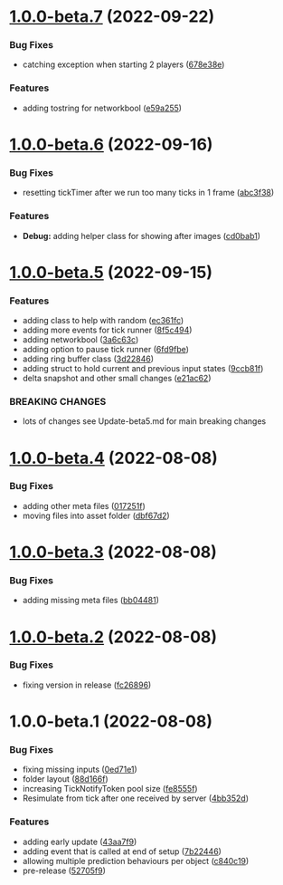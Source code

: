 # [1.0.0-beta.7](https://github.com/James-Frowen/ClientSidePrediction/compare/v1.0.0-beta.6...v1.0.0-beta.7) (2022-09-22)


### Bug Fixes

* catching exception when starting 2 players ([678e38e](https://github.com/James-Frowen/ClientSidePrediction/commit/678e38ebeddade94befa861ed3d5e6b5b39bd74d))


### Features

* adding tostring for networkbool ([e59a255](https://github.com/James-Frowen/ClientSidePrediction/commit/e59a255b3299c67371c721ef42c6842c11369369))

# [1.0.0-beta.6](https://github.com/James-Frowen/ClientSidePrediction/compare/v1.0.0-beta.5...v1.0.0-beta.6) (2022-09-16)


### Bug Fixes

* resetting tickTimer after we run too many ticks in 1 frame ([abc3f38](https://github.com/James-Frowen/ClientSidePrediction/commit/abc3f387144eaf2c4eb895ac7d21b874f117222d))


### Features

* **Debug:** adding helper class for showing after images ([cd0bab1](https://github.com/James-Frowen/ClientSidePrediction/commit/cd0bab1aa177c884f5d08e8db8dd68a5d40a5ad1))

# [1.0.0-beta.5](https://github.com/James-Frowen/ClientSidePrediction/compare/v1.0.0-beta.4...v1.0.0-beta.5) (2022-09-15)


### Features

* adding class to help with random ([ec361fc](https://github.com/James-Frowen/ClientSidePrediction/commit/ec361fc3e9b8b63b54bd13bd7a10cace4ffe4744))
* adding more events for tick runner ([8f5c494](https://github.com/James-Frowen/ClientSidePrediction/commit/8f5c494764856924a9ee185ec8e397d4e54f742f))
* adding networkbool ([3a6c63c](https://github.com/James-Frowen/ClientSidePrediction/commit/3a6c63c9c06f5939690480177b00284f7b7cba69))
* adding option to pause tick runner ([6fd9fbe](https://github.com/James-Frowen/ClientSidePrediction/commit/6fd9fbe7c998f8117ac2e403c7c47465af81472f))
* adding ring buffer class ([3d22846](https://github.com/James-Frowen/ClientSidePrediction/commit/3d22846e22f4d702269cf4b9483d902bebf43890))
* adding struct to hold current and previous input states ([9ccb81f](https://github.com/James-Frowen/ClientSidePrediction/commit/9ccb81f96522e44ce6ccab245a62bf1928bcab54))
* delta snapshot and other small changes ([e21ac62](https://github.com/James-Frowen/ClientSidePrediction/commit/e21ac6222d8b60a8d26caa859eeda8f93883851f))


### BREAKING CHANGES

* lots of changes see Update-beta5.md for main breaking changes

# [1.0.0-beta.4](https://github.com/James-Frowen/ClientSidePrediction/compare/v1.0.0-beta.3...v1.0.0-beta.4) (2022-08-08)


### Bug Fixes

* adding other meta files ([017251f](https://github.com/James-Frowen/ClientSidePrediction/commit/017251fd8fff3e149f2f13697acdac3bc76af5ba))
* moving files into asset folder ([dbf67d2](https://github.com/James-Frowen/ClientSidePrediction/commit/dbf67d280c943a94bf688ac8499148af3e3e1e01))

# [1.0.0-beta.3](https://github.com/James-Frowen/ClientSidePrediction/compare/v1.0.0-beta.2...v1.0.0-beta.3) (2022-08-08)


### Bug Fixes

* adding missing meta files ([bb04481](https://github.com/James-Frowen/ClientSidePrediction/commit/bb04481e4e109c3adf087c9c329caeb1e2744cde))

# [1.0.0-beta.2](https://github.com/James-Frowen/ClientSidePrediction/compare/v1.0.0-beta.1...v1.0.0-beta.2) (2022-08-08)


### Bug Fixes

* fixing version in release ([fc26896](https://github.com/James-Frowen/ClientSidePrediction/commit/fc268965814a73902bb158e5797040e4336c66d9))

# 1.0.0-beta.1 (2022-08-08)


### Bug Fixes

* fixing missing inputs ([0ed71e1](https://github.com/James-Frowen/ClientSidePrediction/commit/0ed71e10b8471e429f4a71ef3a4ddd1fa1c62034))
* folder layout ([88d166f](https://github.com/James-Frowen/ClientSidePrediction/commit/88d166ff7fb0ff0bcd44cc285a97de288ab89adf))
* increasing TickNotifyToken pool size ([fe8555f](https://github.com/James-Frowen/ClientSidePrediction/commit/fe8555f88b978f406eb1a2def2ce3e6ad51a342d))
* Resimulate from tick after one received by server ([4bb352d](https://github.com/James-Frowen/ClientSidePrediction/commit/4bb352d5d101f134ca70a4562baff1bbd71a9b27))


### Features

* adding early update ([43aa7f9](https://github.com/James-Frowen/ClientSidePrediction/commit/43aa7f91420783d21a748f1f0289cfe4de4f2148))
* adding event that is called at end of setup ([7b22446](https://github.com/James-Frowen/ClientSidePrediction/commit/7b22446911b9cc12f945b80a6bbb9a151450531c))
* allowing multiple prediction behaviours per object ([c840c19](https://github.com/James-Frowen/ClientSidePrediction/commit/c840c192e1cd663ac9457b4dcb499fc819c25f6e))
* pre-release ([52705f9](https://github.com/James-Frowen/ClientSidePrediction/commit/52705f9cfd2c10fd0e3fb9f808c9d91ca17aeaf5))
